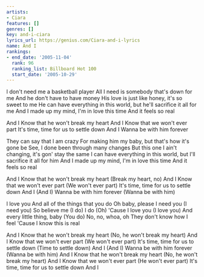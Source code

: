 ```yaml
---
artists:
- Ciara
features: []
genres: []
key: and-i-ciara
lyrics_url: https://genius.com/Ciara-and-i-lyrics
name: And I
rankings:
- end_date: '2005-11-04'
  rank: 96
  ranking_list: Billboard Hot 100
  start_date: '2005-10-29'
---
```

I don't need me a basketball player
All I need is somebody that's down for me
And he don't have to have money
His love is just like honey, it's so sweet to me
He can have everything in this world, but he'll sacrifice it all for me
And I made up my mind, I'm in love this time
And it feels so real


And I
Know that he won't break my heart
And I
Know that we won't ever part
It's time, time for us to settle down
And I
Wanna be with him forever


They can say that I am crazy
For making him my baby, but that's how it's gone be
See, I done been through many changes
But this one I ain't changing, it's gon' stay the same
I can have everything in this world, but I'll sacrifice it all for him
And I made up my mind, I'm in love this time
And it feels so real


And I
Know that he won't break my heart (Break my heart, no)
And I
Know that we won't ever part (We won't ever part)
It's time, time for us to settle down
And I (And I)
Wanna be with him forever (Wanna be with him)


I love you
And all of the things that you do
Oh baby, please
I need you (I need you)
So believe me (I do)
I do (Oh)
'Cause I love you (I love you)
And every little thing, baby (You do)
No, no, whoa, oh
They don't know how I feel
'Cause I know this is real


And I
Know that he won't break my heart (No, he won't break my heart)
And I
Know that we won't ever part (We won't ever part)
It's time, time for us to settle down (Time to settle down)
And I (And I)
Wanna be with him forever (Wanna be with him)
And I
Know that he won't break my heart (No, he won't break my heart)
And I
Know that we won't ever part (He won't ever part)
It's time, time for us to settle down
And I
